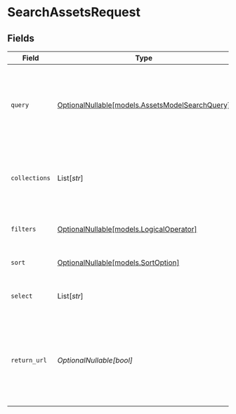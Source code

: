 # SearchAssetsRequest


## Fields

| Field                                                                                            | Type                                                                                             | Required                                                                                         | Description                                                                                      | Example                                                                                          |
| ------------------------------------------------------------------------------------------------ | ------------------------------------------------------------------------------------------------ | ------------------------------------------------------------------------------------------------ | ------------------------------------------------------------------------------------------------ | ------------------------------------------------------------------------------------------------ |
| `query`                                                                                          | [OptionalNullable[models.AssetsModelSearchQuery]](../models/assetsmodelsearchquery.md)           | :heavy_minus_sign:                                                                               | Structured query object specifying which fields to search in and what to search for              |                                                                                                  |
| `collections`                                                                                    | List[*str*]                                                                                      | :heavy_check_mark:                                                                               | List of Collection IDs or Names to search within, required                                       | [<br/>"col_123",<br/>"my_collection"<br/>]                                                       |
| `filters`                                                                                        | [OptionalNullable[models.LogicalOperator]](../models/logicaloperator.md)                         | :heavy_minus_sign:                                                                               | Complex nested query filters                                                                     |                                                                                                  |
| `sort`                                                                                           | [OptionalNullable[models.SortOption]](../models/sortoption.md)                                   | :heavy_minus_sign:                                                                               | List of fields to sort by                                                                        |                                                                                                  |
| `select`                                                                                         | List[*str*]                                                                                      | :heavy_minus_sign:                                                                               | List of fields to return in results                                                              |                                                                                                  |
| `return_url`                                                                                     | *OptionalNullable[bool]*                                                                         | :heavy_minus_sign:                                                                               | Return the presigned URL for the asset and preview asset, this will introduce additional latency | true                                                                                             |